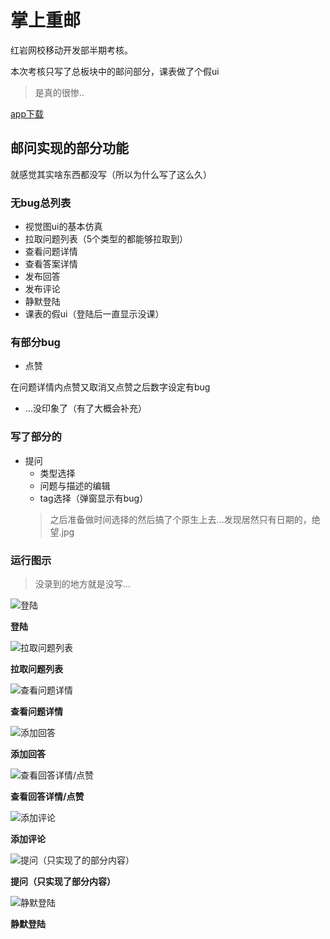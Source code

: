 # 掌上重邮
红岩网校移动开发部半期考核。

本次考核只写了总板块中的邮问部分，课表做了个假ui
>是真的很惨..

[app下载](https://github.com/Cchanges/Zscy/blob/master/app/release/app-release.apk "点击之后dowload下载...")

## 邮问实现的部分功能

就感觉其实啥东西都没写（所以为什么写了这么久）

### 无bug总列表

- 视觉图ui的基本仿真
- 拉取问题列表（5个类型的都能够拉取到）
- 查看问题详情
- 查看答案详情
- 发布回答
- 发布评论
- 静默登陆
- 课表的假ui（登陆后一直显示没课）

### 有部分bug

- 点赞

在问题详情内点赞又取消又点赞之后数字设定有bug

- ...没印象了（有了大概会补充）

### 写了部分的

- 提问
   - 类型选择
   - 问题与描述的编辑
   - tag选择（弹窗显示有bug）
   >之后准备做时间选择的然后搞了个原生上去...发现居然只有日期的，绝望.jpg
   
### 运行图示


> 没录到的地方就是没写...


![登陆](https://github.com/Cchanges/Zscy/blob/master/gifs/1.gif)

**登陆**


![拉取问题列表](https://github.com/Cchanges/Zscy/blob/master/gifs/2.gif)


**拉取问题列表**

![查看问题详情](https://github.com/Cchanges/Zscy/blob/master/gifs/3.gif)


**查看问题详情**


![添加回答](https://github.com/Cchanges/Zscy/blob/master/gifs/4.gif)

**添加回答**

![查看回答详情/点赞](https://github.com/Cchanges/Zscy/blob/master/gifs/5.gif)

**查看回答详情/点赞**

![添加评论](https://github.com/Cchanges/Zscy/blob/master/gifs/6.gif)

**添加评论**

![提问（只实现了的部分内容）](https://github.com/Cchanges/Zscy/blob/master/gifs/7.gif)

**提问（只实现了部分内容）**



![静默登陆](https://github.com/Cchanges/Zscy/blob/master/gifs/8.gif)


**静默登陆**
